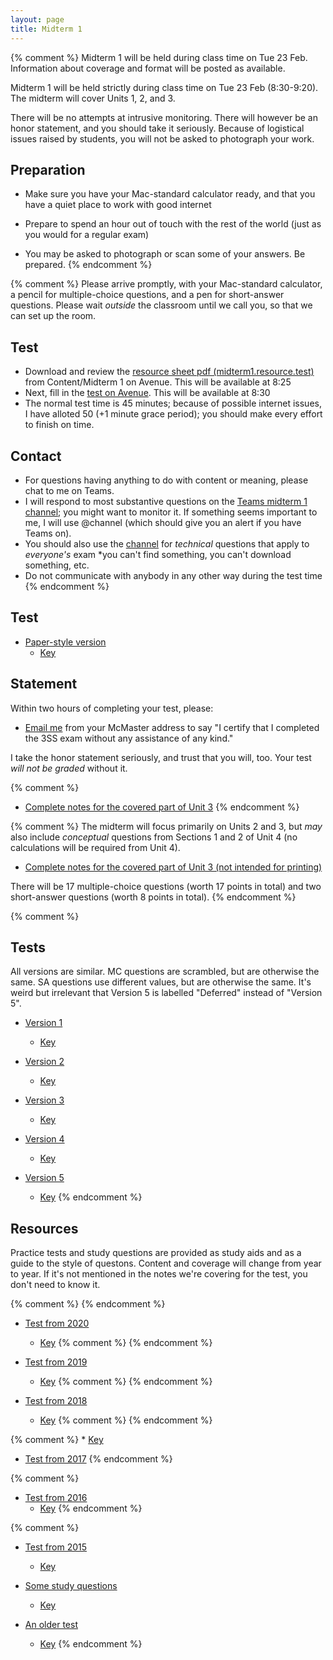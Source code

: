 ```yaml
---
layout: page
title: Midterm 1
---
```


{% comment %} 
Midterm 1 will be held during class time on Tue 23 Feb. Information about coverage and format will be posted as available.

Midterm 1 will be held strictly during class time on Tue 23 Feb (8:30-9:20). 
The midterm will cover Units 1, 2, and 3.

There will be no attempts at intrusive monitoring. There will however be an honor statement, and you should take it seriously. Because of logistical issues raised by students, you will not be asked to photograph your work.

## Preparation
* Make sure you have your Mac-standard calculator ready, and that you have a quiet place to work with good internet
* Prepare to spend an hour out of touch with the rest of the world (just as you would for a regular exam)

* You may be asked to photograph or scan some of your answers. Be prepared.
{% endcomment %} 

{% comment %} 
Please arrive promptly, with your Mac-standard calculator, a pencil for multiple-choice questions, and a pen for short-answer questions. Please wait _outside_ the classroom until we call you, so that we can set up the room.

## Test
* Download and review the [resource sheet pdf (midterm1.resource.test)](https://avenue.cllmcmaster.ca/d2l/le/content/413706/Home) from Content/Midterm 1 on Avenue. This will be available at 8:25
* Next, fill in the [test on Avenue](https://avenue.cllmcmaster.ca/d2l/lms/quizzing/user/quizzes_list.d2l?ou=413706). This will be available at 8:30
* The normal test time is 45 minutes; because of possible internet issues, I have alloted 50 (+1 minute grace period); you should make every effort to finish on time.

## Contact
* For questions having anything to do with content or meaning, please chat to me on Teams.
* I will respond to most substantive questions on the [Teams midterm 1 channel](https://teams.microsoft.com/_#/school/conversations/Midterm%201?threadId=19:c3dfa92b76b14ccb80eb4b234054c7c6@thread.tacv2&ctx=channel); you might want to monitor it. If something seems important to me, I will use @channel (which should give you an alert if you have Teams on).
* You should also use the [channel](https://teams.microsoft.com/_#/school/conversations/Midterm%201?threadId=19:c3dfa92b76b14ccb80eb4b234054c7c6@thread.tacv2&ctx=channel) for _technical_ questions that apply to _everyone's_ exam *you can't find something, you can't download something, etc.
* Do not communicate with anybody in any other way during the test time
{% endcomment %} 

## Test

* [Paper-style version](materials/midterm1.test.pdf)
    * [Key](materials/midterm1.key.pdf)

## Statement

Within two hours of completing your test, please:

* [Email me](mailto:dushoff@mcmaster.ca) from your McMaster address to say "I certify that I completed the 3SS exam without any assistance of any kind."

I take the honor statement seriously, and trust that you will, too.
Your test _will not be graded_ without it.

{% comment %} 
* [Complete notes for the covered part of Unit 3](materials/nonlinear.cut.complete.pdf)
{% endcomment %} 

{% comment %} 
The midterm will focus primarily on Units 2 and 3, but _may_ also include _conceptual_ questions from Sections 1 and 2 of Unit 4 (no calculations will be required from Unit 4).

* [Complete notes for the covered part of Unit 3 (not intended for printing)](/materials/structure_prelim.complete.pdf)

There will be 17 multiple-choice questions (worth 17 points in total) and two short-answer questions (worth 8 points in total).
{% endcomment %} 

{% comment %} 

## Tests

All versions are similar. MC questions are scrambled, but are otherwise the same. SA questions use different values, but are otherwise the same. It's weird but irrelevant that Version 5 is labelled "Deferred" instead of "Version 5".

* [Version 1](materials/midterm1.1.test.pdf)
    * [Key](materials/midterm1.1.key.pdf)

* [Version 2](materials/midterm1.2.test.pdf)
    * [Key](materials/midterm1.2.key.pdf)

* [Version 3](materials/midterm1.3.test.pdf)
    * [Key](materials/midterm1.3.key.pdf)

* [Version 4](materials/midterm1.4.test.pdf)
    * [Key](materials/midterm1.4.key.pdf)

* [Version 5](materials/midterm1.5.test.pdf)
    * [Key](materials/midterm1.5.key.pdf)
{% endcomment %} 

## Resources

Practice tests and study questions are provided as study aids and as a guide to the style of questons. Content and coverage will change from year to year. If it's not mentioned in the notes we're covering for the test, you don't need to know it.

{% comment %} 
{% endcomment %} 

* [Test from 2020](materials/2020/midterm1.1.test.pdf)
    * [Key](materials/2020/midterm1.1.key.pdf)
{% comment %} 
{% endcomment %} 

* [Test from 2019](materials/2019/midterm1.1.test.pdf)
    * [Key](materials/2019/midterm1.1.key.pdf)
{% comment %} 
{% endcomment %} 

* [Test from 2018](materials/2018/midterm1.1.test.pdf)
    * [Key](materials/2018/midterm1.1.key.pdf)
{% comment %} 
{% endcomment %} 

{% comment %} 
    * [Key](materials/2017/midterm1.1.key.pdf)
* [Test from 2017](materials/2017/midterm1.1.test.pdf)
{% endcomment %} 

{% comment %} 
* [Test from 2016](materials/2016/midterm1.1.test.pdf)
    * [Key](materials/2016/midterm1.1.key.pdf)
{% endcomment %} 

{% comment %} 
* [Test from 2015](http://lalashan.mcmaster.ca/3SS/midterm1.1.test.pdf)
  * [Key](http://lalashan.mcmaster.ca/3SS/midterm1.1.key.pdf)

* [Some study questions](http://lalashan.mcmaster.ca/3SS/2014/midterm1sq.test.pdf)
  * [Key](http://lalashan.mcmaster.ca/3SS/2014/midterm1sq.key.pdf)

* [An older test](http://lalashan.mcmaster.ca/3SS/2015/midterm13.test.pdf)
  * [Key](http://lalashan.mcmaster.ca/3SS/2015/midterm13.key.pdf)
{% endcomment %} 
